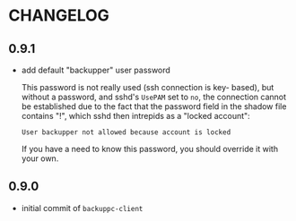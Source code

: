 # CHANGELOG

## 0.9.1

- add default "backupper" user password

  This password is not really used (ssh connection is key- based), but without
  a password, and sshd's `UsePAM` set to `no`, the connection cannot be
  established due to the fact that the password field in the shadow file
  contains "!", which sshd then intrepids as a "locked account":

      User backupper not allowed because account is locked

  If you have a need to know this password, you should override it with your
  own.

## 0.9.0

- initial commit of `backuppc-client`

